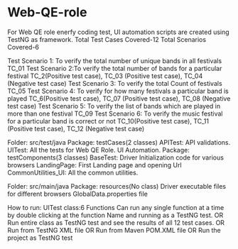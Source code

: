 # Web-QE-role
For Web QE role enerfy coding test, UI automation scripts are created using TestNG as framework. 
Total Test Cases Covered-12
Total Scenarios Covered-6

Test Scenario 1: To verify the total number of unique bands in all festivals 
	 	TC_01
Test Scenario 2:To verify the total number of bands for a particular festival
     	TC_2(Positive test case), TC_03 (Positive test case), TC_04 (Negative test case)
Test Scenario 3: To verify the total Count of festivals
	 	TC_05
Test Scenario 4: To verify for how many festivals a particular band is played 
	 	TC_6(Positive test case), TC_07 (Positive test case), TC_08 (Negative test case)
Test Scenario 5: To verify the list of bands which are played in more than one festival
	 	TC_09
Test Scenario 6: To verify the music festival for a particular band is correct or not
		TC_10(Positive test case), TC_11 (Positive test case), TC_12 (Negative test case)
		
Folder: src/test/java
	Package: testCases(2 classes)
		APITest: API validations.
		UITest: All the tests for Web QE Role. UI Automation.
	Package: testComponents(3 classes)
		BaseTest: Driver Initialization code for various browsers
		LandingPage: First Landing page and opening Url
		CommonUtilities_UI: All the common utilities. 
		
Folder: src/main/java
	Package: resources(No class)
		Driver executable files for different browsers
		GlobalData.properties file

How to run:	
UITest class:6 Functions
Can run any single function at a time by double clicking at the function Name and running as a TestNG test.
 OR
Run entire class as TestNG test and see the results of all 12 test cases.
 OR
Run from TestNG XML file
 OR 
Run from Maven POM.XML file
 OR
Run the project as TestNG test
 
